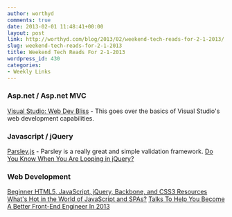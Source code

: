 ```yaml
---
author: worthyd
comments: true
date: 2013-02-01 11:48:41+00:00
layout: post
link: http://worthyd.com/blog/2013/02/weekend-tech-reads-for-2-1-2013/
slug: weekend-tech-reads-for-2-1-2013
title: Weekend Tech Reads For 2-1-2013
wordpress_id: 430
categories:
- Weekly Links
---
```


### Asp.net / Asp.net MVC

[Visual Studio: Web Dev Bliss](http://net.tutsplus.com/articles/general/visual-studio-web-dev-bliss) - This goes over the basics of Visual Studio's web development capabilities.



### Javascript / jQuery

[Parsley.js](http://parsleyjs.org/index.html) - Parsley is a really great and simple validation framework.
[Do You Know When You Are Looping in jQuery?](http://www.elijahmanor.com/2013/01/yo-dawg-i-herd-you-like-loops-so-jquery.html)



### Web Development

[Beginner HTML5, JavaScript, jQuery, Backbone, and CSS3 Resources](http://www.elijahmanor.com/2013/01/beginner-html5-javascript-jquery.html)
[What's Hot in the World of JavaScript and SPAs?](http://weblogs.asp.net/dwahlin/archive/2013/01/13/what-s-hot-in-the-world-of-javascript-and-spas.aspx)
[Talks To Help You Become A Better Front-End Engineer In 2013](http://www.smashingmagazine.com/2012/12/22/talks-to-help-you-become-a-better-front-end-engineer-in-2013/)
